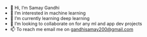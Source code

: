 - 👋 Hi, I’m Samay Gandhi
- 👀 I’m interested in machine learning 
- 🌱 I’m currently learning deep learning 
- 💞️ I’m looking to collaborate on for any ml and app dev projects 
- 📫 To reach me email me on gandhisamay200@gmail.com

<!---
gandhisamay/gandhisamay is a ✨ special ✨ repository because its `README.md` (this file) appears on your GitHub profile.
You can click the Preview link to take a look at your changes.
--->
